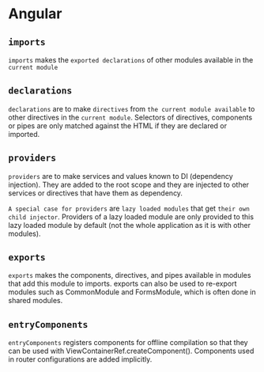 # Angular

## `imports`

`imports` makes the `exported declarations` of other modules available in the `current module`

## `declarations`

`declarations` are to make `directives` from `the current module available` to other directives in the `current module`. Selectors of directives, components or pipes are only matched against the HTML if they are declared or imported.

## `providers`

`providers` are to make services and values known to DI (dependency injection). They are added to the root scope and they are injected to other services or directives that have them as dependency.

`A special case for providers` are `lazy loaded modules` that get `their own child injector`. Providers of a lazy loaded module are only provided to this lazy loaded module by default (not the whole application as it is with other modules).

## `exports`

`exports` makes the components, directives, and pipes available in modules that add this module to imports. exports can also be used to re-export modules such as CommonModule and FormsModule, which is often done in shared modules.

## `entryComponents`

`entryComponents` registers components for offline compilation so that they can be used with ViewContainerRef.createComponent(). Components used in router configurations are added implicitly.
